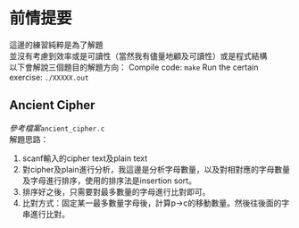 # 前情提要
這邊的練習純粹是為了解題<br>
並沒有考慮到效率或是可讀性（當然我有儘量地顧及可讀性）或是程式結構<br>
以下會解說三個題目的解題方向：
Compile code: `make`
Run the certain exercise: `./XXXXX.out`

## Ancient Cipher
*參考檔案*`ancient_cipher.c`<br>
解題思路：<br>
1. scanf輸入的cipher text及plain text
2. 對cipher及plain進行分析，我這邊是分析字母數量，以及對相對應的字母數量及字母進行排序，使用的排序法是insertion sort。
3. 排序好之後，只需要對最多數量的字母進行比對即可。
4. 比對方式：固定某一最多數量字母後，計算p&rarr;c的移動數量。然後往後面的字串進行比對。

